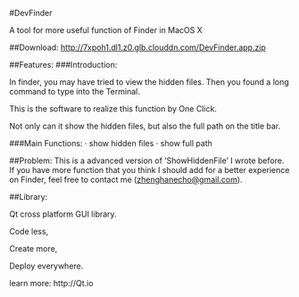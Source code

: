 #DevFinder
<p>A tool for more useful function of Finder in MacOS X </p>

##Download:
 http://7xpoh1.dl1.z0.glb.clouddn.com/DevFinder.app.zip

##Features:
###Introduction:
<p>In finder, you may have tried to view the hidden files. Then you found a long command to type into the Terminal.</p>
<p>This is the software to realize this function by One Click.</p>
<p>Not only can it show the hidden files, but also the full path on the title bar.</p>

###Main Functions:
· show hidden files
· show full path

##Problem:
This is a advanced version of ’ShowHiddenFile’ I wrote before.
If you have more function that you think I should add for a better experience on Finder, feel free to contact me
(zhenghanecho@gmail.com).

##Library:
<p>Qt cross platform GUI library.</p>
<p>Code less,</p>
<p>Create more,</p>
<p>Deploy everywhere.</p>
<p>learn more: http://Qt.io</p>
